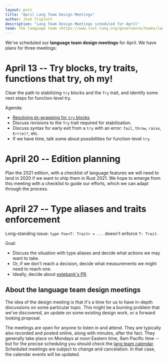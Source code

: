 ```yaml
---
layout: post
title: "April Lang Team Design Meetings"
author: Josh Triplett
description: "Lang Team Design Meetings scheduled for April"
team: the language team <https://www.rust-lang.org/governance/teams/lang>
---
```


We've scheduled our **language team design meetings** for April. We have plans
for three meetings:

# April 13 -- Try blocks, try traits, functions that try, oh my!

Clear the path to stabilizing `try` blocks and the `Try` trait, and identify
some next steps for function-level try.

Agenda:

* [Resolving `Ok`-wrapping for `try`
  blocks](https://github.com/rust-lang/rust/issues/70941)
* Discuss revisions to the `Try` trait required for stabilization.
* Discuss syntax for early exit from a `try` with an error: `fail`, `throw`,
  `raise`, `Err(e)?`, etc.
* If we have time, talk some about possibilities for function-level `try`.

# April 20 -- Edition planning

Plan the 2021 edition, with a checklist of language features we will need to
land in 2020 if we want to ship them in Rust 2021. We hope to emerge from this
meeting with a checklist to guide our efforts, which we can adapt through the
process.

# April 27 -- Type aliases and traits enforcement

Long-standing issue: `type Foo<T: Trait> = ...` doesn't enforce `T: Trait`.

Goal:

* Discuss the situation with type aliases and decide what actions we may want
  to take.
* Or, if we don't reach a decision, decide what measurements we might need to
  reach one.
* Ideally, decide about [estebank's
  PR](https://github.com/rust-lang/rust/pull/69741).

## About the language team design meetings

The idea of the design meeting is that it's a time for us to have in-depth
discussions on some particular topic. This might be a burning problem that
we've discovered, an update on some existing design work, or a forward looking
proposal.

The meetings are open for anyone to listen in and attend. They are typically
also recorded and posted online, along with minutes, after the fact. They
generally take place on Mondays at noon Eastern time, 9am Pacific time -- but
for the precise scheduling you should check the [lang team calendar]. Scheduled
meetings are subject to change and cancelation. In that case, the calendar
events will be updated.

[lang team calendar]: https://github.com/rust-lang/lang-team/#meeting-calendar
